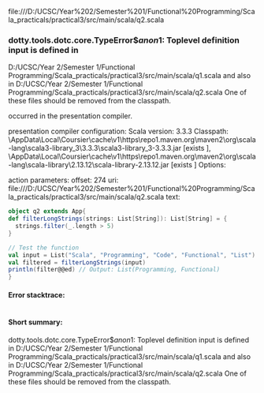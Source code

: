 file:///D:/UCSC/Year%202/Semester%201/Functional%20Programming/Scala_practicals/practical3/src/main/scala/q2.scala
### dotty.tools.dotc.core.TypeError$$anon$1: Toplevel definition input is defined in
  D:/UCSC/Year 2/Semester 1/Functional Programming/Scala_practicals/practical3/src/main/scala/q1.scala
and also in
  D:/UCSC/Year 2/Semester 1/Functional Programming/Scala_practicals/practical3/src/main/scala/q2.scala
One of these files should be removed from the classpath.

occurred in the presentation compiler.

presentation compiler configuration:
Scala version: 3.3.3
Classpath:
<HOME>\AppData\Local\Coursier\cache\v1\https\repo1.maven.org\maven2\org\scala-lang\scala3-library_3\3.3.3\scala3-library_3-3.3.3.jar [exists ], <HOME>\AppData\Local\Coursier\cache\v1\https\repo1.maven.org\maven2\org\scala-lang\scala-library\2.13.12\scala-library-2.13.12.jar [exists ]
Options:



action parameters:
offset: 274
uri: file:///D:/UCSC/Year%202/Semester%201/Functional%20Programming/Scala_practicals/practical3/src/main/scala/q2.scala
text:
```scala
object q2 extends App{
def filterLongStrings(strings: List[String]): List[String] = {
  strings.filter(_.length > 5)
}

// Test the function
val input = List("Scala", "Programming", "Code", "Functional", "List")
val filtered = filterLongStrings(input)
println(filter@@ed) // Output: List(Programming, Functional)
}
```



#### Error stacktrace:

```

```
#### Short summary: 

dotty.tools.dotc.core.TypeError$$anon$1: Toplevel definition input is defined in
  D:/UCSC/Year 2/Semester 1/Functional Programming/Scala_practicals/practical3/src/main/scala/q1.scala
and also in
  D:/UCSC/Year 2/Semester 1/Functional Programming/Scala_practicals/practical3/src/main/scala/q2.scala
One of these files should be removed from the classpath.